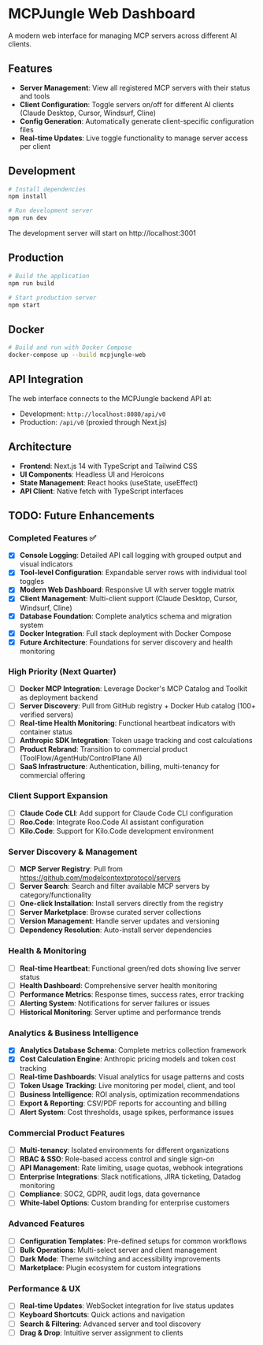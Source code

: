 # MCPJungle Web Dashboard

A modern web interface for managing MCP servers across different AI clients.

## Features

- **Server Management**: View all registered MCP servers with their status and tools
- **Client Configuration**: Toggle servers on/off for different AI clients (Claude Desktop, Cursor, Windsurf, Cline)
- **Config Generation**: Automatically generate client-specific configuration files
- **Real-time Updates**: Live toggle functionality to manage server access per client

## Development

```bash
# Install dependencies
npm install

# Run development server
npm run dev
```

The development server will start on http://localhost:3001

## Production

```bash
# Build the application
npm run build

# Start production server  
npm start
```

## Docker

```bash
# Build and run with Docker Compose
docker-compose up --build mcpjungle-web
```

## API Integration

The web interface connects to the MCPJungle backend API at:
- Development: `http://localhost:8080/api/v0`
- Production: `/api/v0` (proxied through Next.js)

## Architecture

- **Frontend**: Next.js 14 with TypeScript and Tailwind CSS
- **UI Components**: Headless UI and Heroicons
- **State Management**: React hooks (useState, useEffect)
- **API Client**: Native fetch with TypeScript interfaces

## TODO: Future Enhancements

### Completed Features ✅
- [x] **Console Logging**: Detailed API call logging with grouped output and visual indicators
- [x] **Tool-level Configuration**: Expandable server rows with individual tool toggles
- [x] **Modern Web Dashboard**: Responsive UI with server toggle matrix
- [x] **Client Management**: Multi-client support (Claude Desktop, Cursor, Windsurf, Cline)
- [x] **Database Foundation**: Complete analytics schema and migration system
- [x] **Docker Integration**: Full stack deployment with Docker Compose
- [x] **Future Architecture**: Foundations for server discovery and health monitoring

### High Priority (Next Quarter)
- [ ] **Docker MCP Integration**: Leverage Docker's MCP Catalog and Toolkit as deployment backend
- [ ] **Server Discovery**: Pull from GitHub registry + Docker Hub catalog (100+ verified servers)
- [ ] **Real-time Health Monitoring**: Functional heartbeat indicators with container status
- [ ] **Anthropic SDK Integration**: Token usage tracking and cost calculations
- [ ] **Product Rebrand**: Transition to commercial product (ToolFlow/AgentHub/ControlPlane AI)
- [ ] **SaaS Infrastructure**: Authentication, billing, multi-tenancy for commercial offering

### Client Support Expansion
- [ ] **Claude Code CLI**: Add support for Claude Code CLI configuration
- [ ] **Roo.Code**: Integrate Roo.Code AI assistant configuration
- [ ] **Kilo.Code**: Support for Kilo.Code development environment

### Server Discovery & Management
- [ ] **MCP Server Registry**: Pull from https://github.com/modelcontextprotocol/servers
- [ ] **Server Search**: Search and filter available MCP servers by category/functionality
- [ ] **One-click Installation**: Install servers directly from the registry
- [ ] **Server Marketplace**: Browse curated server collections
- [ ] **Version Management**: Handle server updates and versioning
- [ ] **Dependency Resolution**: Auto-install server dependencies

### Health & Monitoring
- [ ] **Real-time Heartbeat**: Functional green/red dots showing live server status
- [ ] **Health Dashboard**: Comprehensive server health monitoring
- [ ] **Performance Metrics**: Response times, success rates, error tracking
- [ ] **Alerting System**: Notifications for server failures or issues
- [ ] **Historical Monitoring**: Server uptime and performance trends

### Analytics & Business Intelligence
- [x] **Analytics Database Schema**: Complete metrics collection framework
- [x] **Cost Calculation Engine**: Anthropic pricing models and token cost tracking
- [ ] **Real-time Dashboards**: Visual analytics for usage patterns and costs
- [ ] **Token Usage Tracking**: Live monitoring per model, client, and tool
- [ ] **Business Intelligence**: ROI analysis, optimization recommendations
- [ ] **Export & Reporting**: CSV/PDF reports for accounting and billing
- [ ] **Alert System**: Cost thresholds, usage spikes, performance issues

### Commercial Product Features
- [ ] **Multi-tenancy**: Isolated environments for different organizations
- [ ] **RBAC & SSO**: Role-based access control and single sign-on
- [ ] **API Management**: Rate limiting, usage quotas, webhook integrations
- [ ] **Enterprise Integrations**: Slack notifications, JIRA ticketing, Datadog monitoring
- [ ] **Compliance**: SOC2, GDPR, audit logs, data governance
- [ ] **White-label Options**: Custom branding for enterprise customers

### Advanced Features
- [ ] **Configuration Templates**: Pre-defined setups for common workflows  
- [ ] **Bulk Operations**: Multi-select server and client management
- [ ] **Dark Mode**: Theme switching and accessibility improvements
- [ ] **Marketplace**: Plugin ecosystem for custom integrations

### Performance & UX
- [ ] **Real-time Updates**: WebSocket integration for live status updates
- [ ] **Keyboard Shortcuts**: Quick actions and navigation
- [ ] **Search & Filtering**: Advanced server and tool discovery
- [ ] **Drag & Drop**: Intuitive server assignment to clients